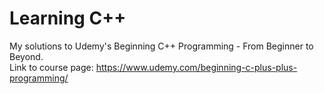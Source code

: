 # Learning C++
My solutions to Udemy's Beginning C++ Programming - From Beginner to Beyond.  
Link to course page: https://www.udemy.com/beginning-c-plus-plus-programming/
